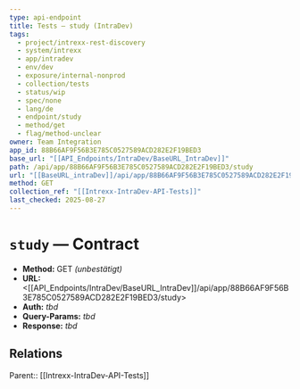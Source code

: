 ```yaml
---
type: api-endpoint
title: Tests — study (IntraDev)
tags:
  - project/intrexx-rest-discovery
  - system/intrexx
  - app/intradev
  - env/dev
  - exposure/internal-nonprod
  - collection/tests
  - status/wip
  - spec/none
  - lang/de
  - endpoint/study
  - method/get
  - flag/method-unclear
owner: Team Integration
app_id: 88B66AF9F56B3E785C0527589ACD282E2F19BED3
base_url: "[[API_Endpoints/IntraDev/BaseURL_IntraDev]]"
path: /api/app/88B66AF9F56B3E785C0527589ACD282E2F19BED3/study
url: "[[BaseURL_intraDev]]/api/app/88B66AF9F56B3E785C0527589ACD282E2F19BED3/study"
method: GET
collection_ref: "[[Intrexx-IntraDev-API-Tests]]"
last_checked: 2025-08-27
---
```


# `study` — Contract
- **Method:** GET *(unbestätigt)*
- **URL:** <[[API_Endpoints/IntraDev/BaseURL_IntraDev]]/api/app/88B66AF9F56B3E785C0527589ACD282E2F19BED3/study>
- **Auth:** _tbd_
- **Query-Params:** _tbd_
- **Response:** _tbd_

## Relations
Parent:: [[Intrexx-IntraDev-API-Tests]]

